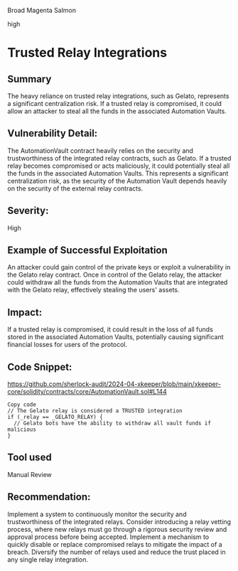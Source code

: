 Broad Magenta Salmon

high

# Trusted Relay Integrations

## Summary
The heavy reliance on trusted relay integrations, such as Gelato, represents a significant centralization risk. If a trusted relay is compromised, it could allow an attacker to steal all the funds in the associated Automation Vaults.

## Vulnerability Detail:
The AutomationVault contract heavily relies on the security and trustworthiness of the integrated relay contracts, such as Gelato. If a trusted relay becomes compromised or acts maliciously, it could potentially steal all the funds in the associated Automation Vaults. This represents a significant centralization risk, as the security of the Automation Vault depends heavily on the security of the external relay contracts.

## Severity: 
High

## Example of Successful Exploitation
An attacker could gain control of the private keys or exploit a vulnerability in the Gelato relay contract. Once in control of the Gelato relay, the attacker could withdraw all the funds from the Automation Vaults that are integrated with the Gelato relay, effectively stealing the users' assets.

## Impact:
If a trusted relay is compromised, it could result in the loss of all funds stored in the associated Automation Vaults, potentially causing significant financial losses for users of the protocol.

## Code Snippet:


https://github.com/sherlock-audit/2024-04-xkeeper/blob/main/xkeeper-core/solidity/contracts/core/AutomationVault.sol#L144

```solidity
Copy code
// The Gelato relay is considered a TRUSTED integration
if (_relay == _GELATO_RELAY) {
  // Gelato bots have the ability to withdraw all vault funds if malicious
}

```
## Tool used

Manual Review

## Recommendation:
Implement a system to continuously monitor the security and trustworthiness of the integrated relays.
Consider introducing a relay vetting process, where new relays must go through a rigorous security review and approval process before being accepted.
Implement a mechanism to quickly disable or replace compromised relays to mitigate the impact of a breach.
Diversify the number of relays used and reduce the trust placed in any single relay integration.